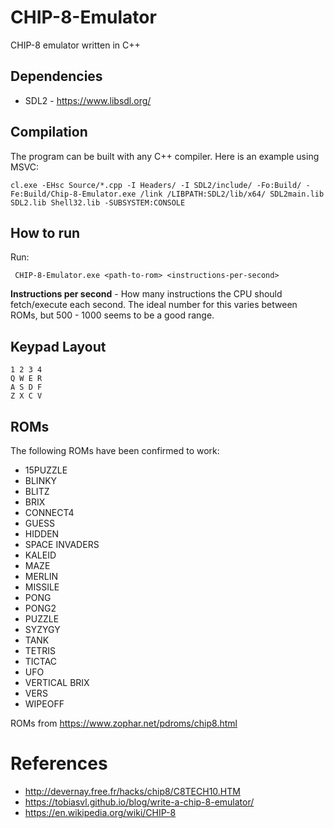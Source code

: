 # CHIP-8-Emulator
 CHIP-8 emulator written in C++

## Dependencies
* SDL2 - https://www.libsdl.org/

## Compilation 
The program can be built with any C++ compiler. Here is an example using MSVC:
```
cl.exe -EHsc Source/*.cpp -I Headers/ -I SDL2/include/ -Fo:Build/ -Fe:Build/Chip-8-Emulator.exe /link /LIBPATH:SDL2/lib/x64/ SDL2main.lib SDL2.lib Shell32.lib -SUBSYSTEM:CONSOLE
``` 

## How to run
Run:
```
 CHIP-8-Emulator.exe <path-to-rom> <instructions-per-second>
```

**Instructions per second** - How many instructions the CPU should fetch/execute each second. The ideal number for this varies between ROMs, but 500 - 1000 seems to be a good range.

## Keypad Layout
```
1 2 3 4
Q W E R
A S D F
Z X C V
```

## ROMs
 The following ROMs have been confirmed to work:

 * 15PUZZLE
 * BLINKY
 * BLITZ
 * BRIX
 * CONNECT4
 * GUESS
 * HIDDEN
 * SPACE INVADERS
 * KALEID
 * MAZE
 * MERLIN
 * MISSILE
 * PONG
 * PONG2
 * PUZZLE
 * SYZYGY
 * TANK
 * TETRIS
 * TICTAC
 * UFO
 * VERTICAL BRIX
 * VERS
 * WIPEOFF

 ROMs from https://www.zophar.net/pdroms/chip8.html

# References
* http://devernay.free.fr/hacks/chip8/C8TECH10.HTM
* https://tobiasvl.github.io/blog/write-a-chip-8-emulator/
* https://en.wikipedia.org/wiki/CHIP-8
